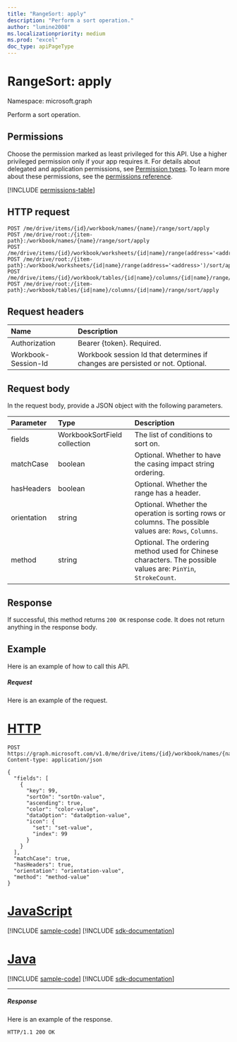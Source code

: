 ```yaml
---
title: "RangeSort: apply"
description: "Perform a sort operation."
author: "lumine2008"
ms.localizationpriority: medium
ms.prod: "excel"
doc_type: apiPageType
---
```


# RangeSort: apply

Namespace: microsoft.graph

Perform a sort operation.
## Permissions
Choose the permission marked as least privileged for this API. Use a higher privileged permission only if your app requires it. For details about delegated and application permissions, see [Permission types](/graph/permissions-overview#permission-types). To learn more about these permissions, see the [permissions reference](/graph/permissions-reference).

<!-- { "blockType": "permissions", "name": "rangesort_apply" } -->
[!INCLUDE [permissions-table](../includes/permissions/rangesort-apply-permissions.md)]

## HTTP request
<!-- { "blockType": "ignored" } -->
```http
POST /me/drive/items/{id}/workbook/names/{name}/range/sort/apply
POST /me/drive/root:/{item-path}:/workbook/names/{name}/range/sort/apply
POST /me/drive/items/{id}/workbook/worksheets/{id|name}/range(address='<address>')/sort/apply
POST /me/drive/root:/{item-path}:/workbook/worksheets/{id|name}/range(address='<address>')/sort/apply
POST /me/drive/items/{id}/workbook/tables/{id|name}/columns/{id|name}/range/sort/apply
POST /me/drive/root:/{item-path}:/workbook/tables/{id|name}/columns/{id|name}/range/sort/apply

```
## Request headers
| Name       | Description|
|:---------------|:----------|
| Authorization  | Bearer {token}. Required. |
| Workbook-Session-Id  | Workbook session Id that determines if changes are persisted or not. Optional.|

## Request body
In the request body, provide a JSON object with the following parameters.

| Parameter	   | Type	|Description|
|:---------------|:--------|:----------|
|fields|WorkbookSortField collection|The list of conditions to sort on.|
|matchCase|boolean|Optional. Whether to have the casing impact string ordering.|
|hasHeaders|boolean|Optional. Whether the range has a header.|
|orientation|string|Optional. Whether the operation is sorting rows or columns.  The possible values are: `Rows`, `Columns`.|
|method|string|Optional. The ordering method used for Chinese characters.  The possible values are: `PinYin`, `StrokeCount`.|

## Response

If successful, this method returns `200 OK` response code. It does not return anything in the response body.

## Example
Here is an example of how to call this API.
##### Request
Here is an example of the request.

# [HTTP](#tab/http)
<!-- {
  "blockType": "request",
  "name": "rangesort_apply"
}-->
```http
POST https://graph.microsoft.com/v1.0/me/drive/items/{id}/workbook/names/{name}/range/sort/apply
Content-type: application/json

{
  "fields": [
    {
      "key": 99,
      "sortOn": "sortOn-value",
      "ascending": true,
      "color": "color-value",
      "dataOption": "dataOption-value",
      "icon": {
        "set": "set-value",
        "index": 99
      }
    }
  ],
  "matchCase": true,
  "hasHeaders": true,
  "orientation": "orientation-value",
  "method": "method-value"
}
```

# [JavaScript](#tab/javascript)
[!INCLUDE [sample-code](../includes/snippets/javascript/rangesort-apply-javascript-snippets.md)]
[!INCLUDE [sdk-documentation](../includes/snippets/snippets-sdk-documentation-link.md)]

# [Java](#tab/java)
[!INCLUDE [sample-code](../includes/snippets/java/rangesort-apply-java-snippets.md)]
[!INCLUDE [sdk-documentation](../includes/snippets/snippets-sdk-documentation-link.md)]

---

##### Response
Here is an example of the response. 
<!-- {
  "blockType": "response"
} -->
```http
HTTP/1.1 200 OK
```

<!-- uuid: 8fcb5dbc-d5aa-4681-8e31-b001d5168d79
2015-10-25 14:57:30 UTC -->
<!-- {
  "type": "#page.annotation",
  "description": "RangeSort: apply",
  "keywords": "",
  "section": "documentation",
  "tocPath": "",
  "suppressions": [
  ]
}-->

